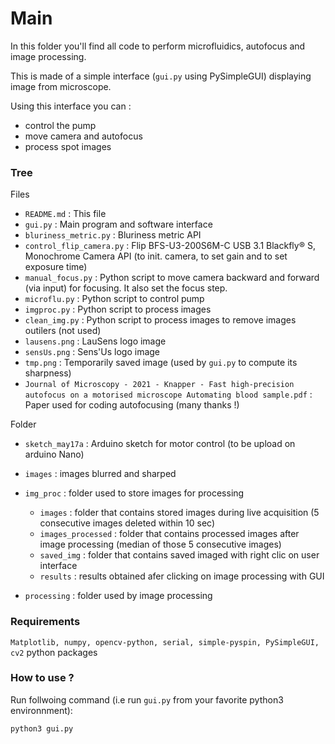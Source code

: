 # Main

In this folder you'll find all code to perform microfluidics, autofocus and image processing.

This is made of a simple interface (`gui.py` using PySimpleGUI) displaying image from microscope.

Using this interface you can :

- control the pump
- move camera and autofocus
- process spot images

### Tree

Files

- `README.md` : This file
- `gui.py` : Main program and software interface
- `bluriness_metric.py` : Bluriness metric API
- `control_flip_camera.py` : Flip BFS-U3-200S6M-C USB 3.1 Blackfly® S, Monochrome Camera API (to init. camera, to set gain and to set exposure time)
- `manual_focus.py` : Python script to move camera backward and forward (via input) for focusing. It also set the focus step.
- `microflu.py` : Python script to control pump
- `imgproc.py` : Python script to process images
- `clean_img.py` : Python script to process images to remove images outilers (not used)
- `lausens.png` : LauSens logo image
- `sensUs.png` : Sens'Us logo image
- `tmp.png` : Temporarily saved image (used by `gui.py` to compute its sharpness)
- `Journal of Microscopy - 2021 - Knapper - Fast high‐precision autofocus on a motorised microscope Automating blood sample.pdf` : Paper used for coding autofocusing (many thanks !)

Folder

- `sketch_may17a` : Arduino sketch for motor control (to be upload on arduino Nano)
- `images` : images blurred and sharped
- `img_proc` : folder used to store images for processing

  - `images` : folder that contains stored images during live acquisition (5 consecutive images deleted within 10 sec)
  - `images_processed` : folder that contains processed images after image processing (median of those 5 consecutive images)
  - `saved_img` : folder that contains saved imaged with right clic on user interface
  - `results` : results obtained afer clicking on image processing with GUI

- `processing` : folder used by image processing

### Requirements

`Matplotlib, numpy, opencv-python, serial, simple-pyspin, PySimpleGUI, cv2` python packages

### How to use ?

Run follwoing command (i.e run `gui.py` from your favorite python3 environnment):

`python3 gui.py`
